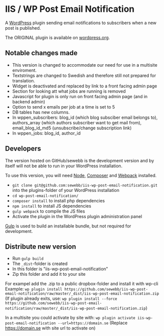 # IIS / WP Post Email Notification

A [WordPress](https://wordpress.org/) plugin sending email notifications to subscribers when a new post is published.

The ORIGINAL plugin is available on [wordpress.org](https://wordpress.org/plugins/wp-post-email-notification).

## Notable changes made
* This version is changed to accommodate our need for use in a multisite enviroment.
* Textstrings are changed to Swedish and therefore still not prepared for translation.
* Widget is deactivated and replaced by link to a front facing admin page
* Section for looking att what jobs are running is removed
* Javascript for plugin is only run on front facing admin page (and in backend admin)
* Option to send x emails per job at a time is set to 5
* DB tables has new columns.
* In wppen_subscribers: blog_id (which blog subsciber email belongs to), authors_array (which authors subscriber want to get mail from), email_blog_id_md5 (unsubscribe/change subscription link)
* In wppen_jobs: blog_id, author_id


## Developers

The version hosted on GitHub/sewebb is the development version and by itself will not be able to run in your WordPress installation.

To use this version, you will need [Node](http://nodejs.org/), [Composer](https://getcomposer.org/) and [Webpack](https://webpack.github.io/) installed.

* `git clone git@github.com:sewebb/iis-wp-post-email-notification.git` into the plugins-folder of your WordPress installation
* `cd wp-post-email-notification/`
* `composer install` to install php dependencies
* `npm install` to install JS dependencies
* `gulp webpack` to compile the JS files
* Activate the plugin in the WordPress plugin administration panel

[Gulp](http://gulpjs.com/) is used to build an installable bundle, but not required for development.

## Distribute new version
* Run `gulp build`
* The `_dist`-folder is created
* In this folder is "iis-wp-post-email-notification"
* Zip this folder and add it to your site

For exampel add the .zip to a public dropbox-folder and install it with wp-cli
Example: `wp plugin install https://github.com/sewebb/iis-wp-post-email-notification/raw/master/_dist/iis-wp-post-email-notification.zip`
(If plugin already exits, use: `wp plugin install --force https://github.com/sewebb/iis-wp-post-email-notification/raw/master/_dist/iis-wp-post-email-notification.zip`)

In a multisite you could activate by site with:
`wp plugin activate iis-wp-post-email-notification --url=https://domain.se`
(Replace https://domain.se with site url to activate on)
